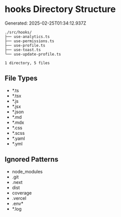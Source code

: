 # hooks Directory Structure
Generated: 2025-02-25T01:34:12.937Z

```
./src/hooks/
├── use-analytics.ts
├── use-permissions.ts
├── use-profile.ts
├── use-toast.ts
└── use-update-profile.ts

1 directory, 5 files

```

## File Types
- *.ts
- *.tsx
- *.js
- *.jsx
- *.json
- *.md
- *.mdx
- *.css
- *.scss
- *.yaml
- *.yml

## Ignored Patterns
- node_modules
- .git
- .next
- dist
- coverage
- .vercel
- .env*
- *.log

